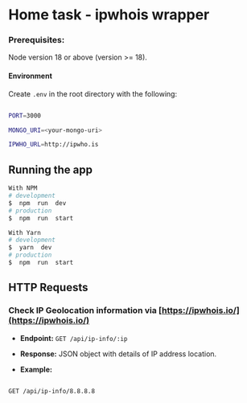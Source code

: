 # Home task - ipwhois wrapper

### Prerequisites:

Node version 18 or above (version >= 18).

#### Environment

Create `.env` in the root directory with the following:

```bash

PORT=3000

MONGO_URI=<your-mongo-uri>

IPWHO_URL=http://ipwho.is

```

## Running the app

```bash
With NPM
# development
$  npm  run  dev
# production
$  npm  run  start

With Yarn
# development
$  yarn  dev
# production
$  npm  run  start
```

## HTTP Requests

### Check IP Geolocation information via [https://ipwhois.io/](https://ipwhois.io/)

- **Endpoint:** `GET /api/ip-info/:ip`

- **Response:** JSON object with details of IP address location.

- **Example:**

```http

GET /api/ip-info/8.8.8.8



```
